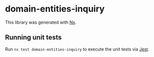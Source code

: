 # domain-entities-inquiry

This library was generated with [Nx](https://nx.dev).

## Running unit tests

Run `nx test domain-entities-inquiry` to execute the unit tests via [Jest](https://jestjs.io).
